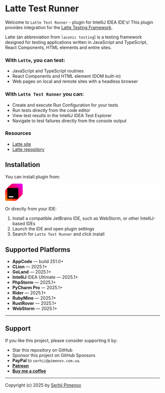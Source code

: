 # Latte Test Runner 

Welcome to `Latte Test Runner` - plugin for IntelliJ IDEA IDE's! This plugin provides integration for the [Latte Testing Framework](https://latte.org.ua).

Latte (an abbreviation from `laconic testing`) is a testing framework designed for testing applications written in JavaScript and TypeScript, React Components, HTML elements and entire sites.

### With `Latte`, you can test:

+ JavaScript and TypeScript routines
+ React Components and HTML element (DOM built-in)
+ Web pages on local and remote sites with a headless browser

### With `Latte Test Runner` you can:

+ Create and execute Run Configuration for your tests
+ Run tests directly from the code editor
+ View test results in the IntelliJ IDEA Test Explorer
+ Navigate to test failures directly from the console output

### Resources

- [Latte site](https://latte.org.ua)
- [Latte repository](https://github.com/olton/latte)


## Installation

You can install plugin from:

[![Marketplace](marketplace.svg)](https://plugins.jetbrains.com/plugin/27225-latte-test-runner)

Or directly from your IDE:
1. Install a compatible JetBrains IDE, such as WebStorm, or other IntelliJ-based IDEs
2. Launch the IDE and open plugin settings
3. Search for `Latte Test Runner` and click install

## Supported Platforms

+ **AppCode** — build 251.0+
+ **CLion** — 2025.1+
+ **GoLand** — 2025.1+
+ **IntelliJ** IDEA Ultimate — 2025.1+
+ **PhpStorm** — 2025.1+
+ **PyCharm Pro** — 2025.1+
+ **Rider** — 2025.1+
+ **RubyMine** — 2025.1+
+ **RustRover** — 2025.1+
+ **WebStorm** — 2025.1+

--- 
## Support

If you like this project, please consider supporting it by:

+ Star this repository on GitHub
+ Sponsor this project on GitHub Sponsors
+ **PayPal** to `serhii@pimenov.com.ua`.
+ [**Patreon**](https://www.patreon.com/metroui)
+ [**Buy me a coffee**](https://buymeacoffee.com/pimenov)

---

Copyright (c) 2025 by [Serhii Pimenov](https://pimenov.com.ua)
